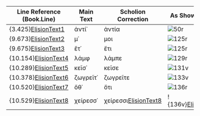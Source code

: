 Line Reference (Book.Line) | Main Text | Scholion Correction | As Shown on Folio
--- | --- | --- | ---
{3.425}[ElisionText1] | ἀντί᾽ | ἀντία | ![50r][ElisionImage1]
{9.673}[ElisionText2] | μ᾽ | μοι | ![125r][ElisionImage2]
{9.675}[ElisionText3] | ἔτ᾽ | ἔτι| ![125r][ElisionImage3]
{10.154}[ElisionText4] | λάμφ | λάμπε | ![129r][ElisionImage4]
{10.289}[ElisionText5] | κεῖσ᾽ | κεῖσε | ![131v][ElisionImage5]
{10.378}[ElisionText6] | ζωγρεῖτ᾽ | ζωγρεῖτε | ![133v][ElisionImage6]
{10.520}[ElisionText7] | ὄθ᾽ | ὄτι | ![136r][ElisionImage7]
{10.529}[ElisionText8] | χείρεσσ᾽ | χείρεσσι[ElisionText8] | !{136v}[ElisionImage8]

[ElisionText1]: urn:cts:greekLit:tlg0012.tlg001.msA:3.425}
[ElisionText2]: urn:cts:greekLit:tlg0012.tlg001.msA:9.673
[ElisionText3]: urn:cts:greekLit:tlg0012.tlg001.msA:9.675
[ElisionText4]: urn:cts:greekLit:tlg0012.tlg001.msA:10.154
[ElisionText5]: urn:cts:greekLit:tlg0012.tlg001.msA:10.289 
[ElisionText6]: urn:cts:greekLit:tlg0012.tlg001.msA:10.378 
[ElisionText7]: urn:cts:greekLit:tlg0012.tlg001.msA:10.520 
[ElisionText8]: urn:cts:greekLit:tlg0012.tlg001.msA:10.529
[ElisionImage1]: images/img1.jpg
[ElisionImage2]: images/img2.jpg
[ElisionImage3]: images/img3.jpg
[ElisionImage4]: images/img4.jpg
[ElisionImage5]: images/img5.jpg
[ElisionImage6]: images/img6.jpg
[ElisionImage7]: images/img7.jpg
[ElisionImage8]: urn:cite:hmt:vaimg.VA136VN-0638@0.5119,0.2477,0.0761,0.022
